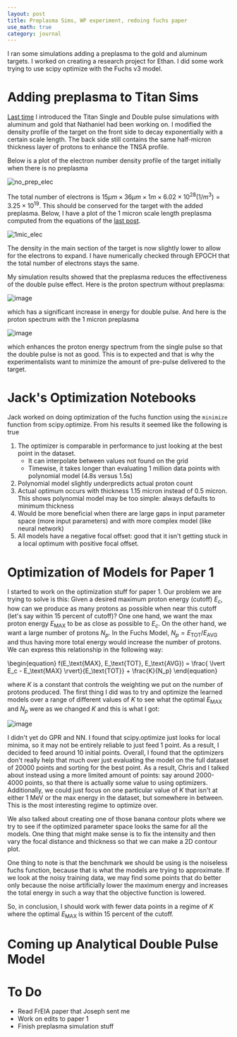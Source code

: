 ```yaml
---
layout: post
title: Preplasma Sims, WP experiment, redoing fuchs paper
use_math: true
category: journal
---
```


I ran some simulations adding a preplasma to the gold and aluminum targets. I worked on creating a research project for Ethan. I did some work trying to use scipy optimize with the Fuchs v3 model.

# Adding preplasma to Titan Sims

[Last time](https://ronak-n-desai.github.io/23aut6/) I introduced the Titan Single and Double pulse simulations with aluminum and gold that Nathaniel had been working on. I modified the density profile of the target on the front side to decay exponentially with a certain scale length.
The back side still contains the same half-micron thickness layer of protons to enhance the TNSA profile. 

Below is a plot of the electron number density profile of the target initially when there is no preplasma

![no_prep_elec](https://github.com/ronak-n-desai/ronak-n-desai.github.io/assets/98538788/e1f421a0-116e-4530-9e3d-c968a0f3e738)

The total number of electrons is $15 \mu m \times 36 \mu m \times 1 m \times 6.02 \times 10^{28} (1/m^3) = 3.25 \times 10^{19}$. This should be conserved for the target with the added preplasma. Below, I have a plot of the 1 micron scale length preplasma computed from the equations of the [last post](https://ronak-n-desai.github.io/23aut6/).

![1mic_elec](https://github.com/ronak-n-desai/ronak-n-desai.github.io/assets/98538788/92f6189c-bf55-4837-bef2-a3f568f090ea)

The density in the main section of the target is now slightly lower to allow for the electrons to expand. I have numerically checked through EPOCH that the total number of electrons stays the same.

My simulation results showed that the preplasma reduces the effectiveness of the double pulse effect. Here is the proton spectrum without preplasma:

![image](https://github.com/ronak-n-desai/ronak-n-desai.github.io/assets/98538788/e4846a18-4154-4f2d-a407-5e2fcad3100b)

which has a significant increase in energy for double pulse. And here is the proton spectrum with the 1 micron preplasma

![image](https://github.com/ronak-n-desai/ronak-n-desai.github.io/assets/98538788/33846c3c-a307-4158-a23e-41b3176ef3af)

which enhances the proton energy spectrum from the single pulse so that the double pulse is not as good. This is to expected and that is why the experimentalists want to minimize the amount of pre-pulse delivered to the target. 

# Jack's Optimization Notebooks
Jack worked on doing optimization of the fuchs function using the `minimize` function from scipy.optimize. From his results it seemed like the following is true

1. The optimizer is comparable in performance to just looking at the best point in the dataset.
   - It can interpolate between values not found on the grid
   - Timewise, it takes longer than evaluating 1 million data points with polynomial model (4.8s versus 1.5s)
2. Polynomial model slightly underpredicts actual proton count
3. Actual optimum occurs with thickness 1.15 micron instead of 0.5 micron. This shows polynomial model may be too simple: always defaults to minimum thickness
4. Would be more beneficial when there are large gaps in input parameter space (more input parameters) and with more complex model (like neural network)
5. All models have a negative focal offset: good that it isn't getting stuck in a local optimum with positive focal offset.

# Optimization of Models for Paper 1
I started to work on the optimization stuff for paper 1. Our problem we are trying to solve is this: Given a desired maximum proton energy (cutoff) $E_c$, how can we produce as many protons as possible when near this cutoff (let's say within 15 percent of cutoff)? One one hand, we want the max proton energy $E_\text{MAX}$ to be as close as possible to $E_c$. On the other hand, we want a large number of protons $N_p$. In the Fuchs Model, $N_p = E_\text{TOT}/E_\text{AVG}$ and thus having more total energy would increase the number of protons. We can express this relationship in the following way:

\begin{equation}
   f(E_\text{MAX}, E_\text{TOT}, E_\text{AVG}) =  \frac{ \lvert E_c - E_\text{MAX} \rvert}{E_\text{TOT}} + \frac{K}{N_p}
\end{equation}

where $K$ is a constant that controls the weighting we put on the number of protons produced. The first thing I did was to try and optimize the learned models over a range of different values of $K$ to see what the optimal $E_\text{MAX}$ and $N_p$ were as we changed $K$ and this is what I got: 

![image](https://github.com/ronak-n-desai/ronak-n-desai.github.io/assets/98538788/5bc343e7-2e45-4c71-a3d6-6d9e78f5d99a)

I didn't yet do GPR and NN. I found that scipy.optimize just looks for local minima, so it may not be entirely reliable to just feed 1 point. As a result, I decided to feed around 10 initial points. Overall, I found that the optimizers don't really help that much over just evaluating the model on the full dataset of 20000 points and sorting for the best point. As a result, Chris and I talked about instead using a more limited amount of points: say around 2000-4000 points, so that there is actually some value to using optimizers. Additionally, we could just focus on one particular value of $K$ that isn't at either 1 MeV or the max energy in the dataset, but somewhere in between. This is the most interesting regime to optimize over. 

We also talked about creating one of those banana contour plots where we try to see if the optimized parameter space looks the same for all the models. One thing that might make sense is to fix the intensity and then vary the focal distance and thickness so that we can make a 2D contour plot. 

One thing to note is that the benchmark we should be using is the noiseless fuchs function, because that is what the models are trying to approximate. If we look at the noisy training data, we may find some points that do better only because the noise artificially lower the maximum energy and increases the total energy in such a way that the objective function is lowered.

So, in conclusion, I should work with fewer data points in a regime of $K$ where the optimal $E_\text{MAX}$ is within 15 percent of the cutoff.

# Coming up Analytical Double Pulse Model



# To Do
- Read FrEIA paper that Joseph sent me
- Work on edits to paper 1
- Finish preplasma simulation stuff
